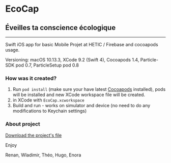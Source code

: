 # EcoCap
## Éveilles ta conscience écologique
-------------------------------------------------

Swift iOS app for basic Mobile Projet at HETIC / Firebase and cocoapods usage.

Versioning: macOS 10.13.3, XCode 9.2 (Swift 4), Cocoapods 1.4, Particle-SDK pod 0.7, ParticleSetup pod 0.8

### How was it created?

1. Run `pod install` (make sure your have latest [Cocoapods](https://guides.cocoapods.org/using/getting-started.html#installation)  installed), pods will be installed and new XCode workspace file will be created.
2. in XCode with `EcoCap.xcworkspace`
4. Build and run - works on simulator and device (no need to do any modifications to Keychain settings)

### About project
[Download the project's file](https://github.com/renanbronchart/EcoCap/blob/dev/MOBE08%20Delenclos_Gathigniol_Sonet_Branchard_Bourgoin.zip)

Enjoy

Renan, Wladimir, Théo, Hugo, Enora
